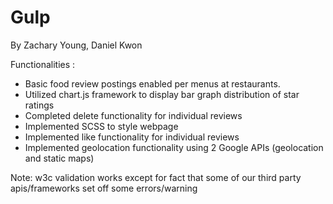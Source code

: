 # Gulp
By Zachary Young, Daniel Kwon

Functionalities : 

- Basic food review postings enabled per menus at restaurants.
- Utilized chart.js framework to display bar graph distribution of star ratings
- Completed delete functionality for individual reviews
- Implemented SCSS to style webpage
- Implemented like functionality for individual reviews
- Implemented geolocation functionality using 2 Google APIs (geolocation and static maps)

Note: w3c validation works except for fact that some of our third party apis/frameworks set off some errors/warning
